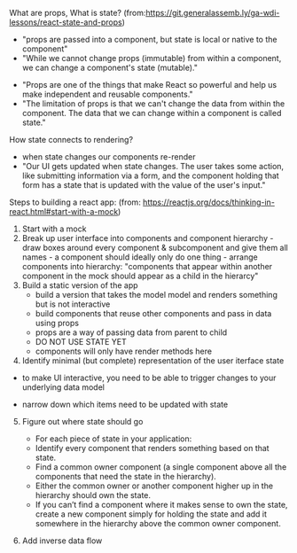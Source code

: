 What are props, What is state? (from:https://git.generalassemb.ly/ga-wdi-lessons/react-state-and-props)

* "props are passed into a component, but state is local or native to the component"
* "While we cannot change props (immutable) from within a component, we can change a component's state (mutable)."

- "Props are one of the things that make React so powerful and help us make independent and reusable components."
- "The limitation of props is that we can't change the data from within the component. The data that we can change within a component is called state."

How state connects to rendering?

* when state changes our components re-render
* "Our UI gets updated when state changes. The user takes some action, like submitting information via a form, and the component holding that form has a state that is updated with the value of the user's input."

Steps to building a react app: (from: https://reactjs.org/docs/thinking-in-react.html#start-with-a-mock)

1.  Start with a mock
2.  Break up user interface into components and component hierarchy - draw boxes around every component & subcomponent and give them all names - a component should ideally only do one thing - arrange components into hierarchy: "components that appear within another component in the mock should appear as a child in the hierarcy"
3.  Build a static version of the app
    * build a version that takes the model model and renders something but is not interactive
    * build components that reuse other components and pass in data using props
    * props are a way of passing data from parent to child
    * DO NOT USE STATE YET
    * components will only have render methods here
4.  Identify minimal (but complete) representation of the user iterface state

* to make UI interactive, you need to be able to trigger changes to your underlying data model

- narrow down which items need to be updated with state

5.  Figure out where state should go

    * For each piece of state in your application:

    - Identify every component that renders something based on that state.
    - Find a common owner component (a single component above all the components that need the state in the hierarchy).
    - Either the common owner or another component higher up in the hierarchy should own the state.
    - If you can’t find a component where it makes sense to own the state, create a new component simply for holding the state and add it somewhere in the hierarchy above the common owner component.

6.  Add inverse data flow
